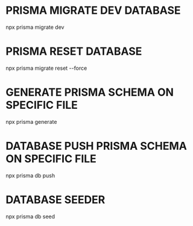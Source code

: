 # PRISMA MIGRATE DEV DATABASE

npx prisma migrate dev

# PRISMA RESET DATABASE

npx prisma migrate reset --force

# GENERATE PRISMA SCHEMA ON SPECIFIC FILE

npx prisma generate

# DATABASE PUSH PRISMA SCHEMA ON SPECIFIC FILE

npx prisma db push

# DATABASE SEEDER

npx prisma db seed
